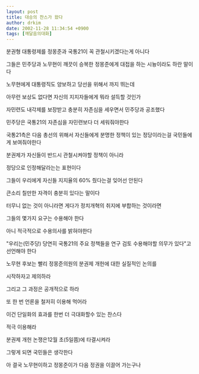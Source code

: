 ```yaml
---
layout: post
title: 대승의 찬스가 왔다
author: drkim
date: 2002-11-28 11:34:54 +0900
tags: [깨달음의대화]
---
```

분권형 대통령제를 정몽준과 국통21이 꼭 관철시키겠다는게 아니다
  
그들은 민주당과 노무현이 깨끗이 승복한 정몽준에게 대접을 하는 시늉이라도 하란 말이다
  
노무현에게 대통령직도 양보하고 당선을 위해서 까지 뛰는데
  
아무런 보상도 없다면 자신의 지지자들에게 뭐라 설득할 것인가
  
자민련도 내각제를 보장받고 충분히 자존심을 세우면서 민주당과 공조했다
  
민주당은 국통21의 자존심을 자민련보다 더 세워줘야한다
  
국통21측은 다음 총선의 위해서 자신들에게 분명한 정책이 있는 정당이라는걸 국민들에게 보여줘야한다
  
분권제가 자신들이 반드시 관철시켜야할 정책이 아니라
  
정당으로 인정해달라는는 표현이다
  
그들이 우리에게 자신들 지지율의 60% 줬다는걸 잊어선 안된다
  
큰소리 칠만한 자격이 충분히 있다는 말이다
  
터무니 없는 것이 아니라면 게다가 정치개혁의 취지에 부합하는 것이라면
  
그들의 몇가지 요구는 수용해야 한다
  
아니 적극적으로 수용의사를 밝혀야한다
  
"우리는(민주당) 당연히 국통21의 주요 정책들을 연구 검토 수용해야할 의무가 있다"고 선언해야 한다
  
노무현 후보는 빨리 정몽준의원의 분권제 개헌에 대한 실질적인 논의를
  
시작하자고 제의하라
  
그리고 그 과정은 공개적으로 하라
  
또 한 번 언론을 철저히 이용해 먹어라
  
이건 단일화의 효과를 한번 더 극대화할수 있는 찬스다
  
적극 이용해라
  
분권제 개헌 논쟁은12월 초(5일쯤)에 타결시켜라
  
그렇게 되면 국민들은 생각한다
  
아 결국 노무현이하고 정몽준이가 다음 정권을 이끌어 가는구나